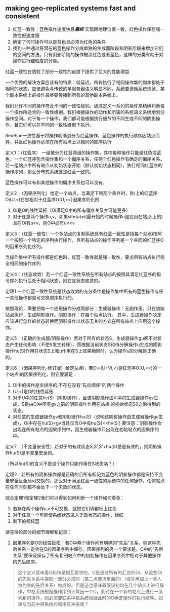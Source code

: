 ## making geo-replicated systems fast and consistent

1. 红蓝一致性：蓝色操作速度快且***最终*** 实现跨地理位置一致，红色操作保存强一致性但速度慢
2. 确定了何时操作可以是蓝色且必须为红色的条件
3. 找到一种通过将潜在的蓝色操作分成单独的生成器阶段和阴影阶段来增加它们的空间的方法。只有阴影阶段的操作被涂红色或者蓝色，这样的分类有助于对操作进行细粒度的分类。

红蓝一致性在牺牲了部分一致性的前提下提供了巨大的性能增益

一个优秀的解决方案应该有的特质：低延迟，所有执行了相同操作集的副本都处于相同的状态，应该避免与传统的单服务器语义明显不同，系统要遵循系统规范，某个副本系统上的操作最终要传播到所有的其他副本系统上。

我们允许不同的操作符合不同的一致性级别。通过定义一系列的条件来精确判断每一个操作所适合的一致性级别。我们根据操作的动作和所需的系统语义系统地划分操作空间。对于每一个操作，我们都可能根据执行细节的不同生成不同的阴影操作，且它们可以在不同的一致性级别下执行。

RedBlue一致性基于将操作明确划分为红蓝操作，蓝色操作的执行顺序因站点而异，并且红色操作必须在所有站点上以相同的顺序执行

定义1：（红蓝序）
一组被分为红蓝两组的操作集，其中每种操作只能是红色或蓝色，一个红蓝序包含操作集和一个偏序关系，任两个红色操作有确定的偏序关系。
若一组站点中所有站点从初始状态开始（默认初始状态相同），执行相同红蓝序的操作序列，那么分布式系统就是红蓝一致的。

蓝色操作可以有和其他操作的偏序关系也可以没有。

定义2：（因果序列化）给定一个站点，当满足下列两个条件时，称i上的红蓝序Oi(U,<)它是相对于红蓝序O(U,<<)因果序列化的.
1. Oi是O的线性延拓（Oi满足O中的所有偏序关系并可能更多）
2. 对于任意两个操作u,v，如果site(u)=i(最开始的时候操作u是应用在站点i上的)且在Oi有u<v，则O中必有u<<v

定义3：（红蓝一致性）一个多站点的复制系统具有红蓝一致性是指每个站点i按照一个按照一个特定的序列执行操作，且所有站点的操作序列是一个共同的红蓝序O的因果序列化序列。

当操作集中所有操作都是红色时，红蓝一致性就是强一致性，要求所有站点执行完全相同的操作序列

定义4：（状态收敛）若一个红蓝一致性系统在所有站点的按照其满足红蓝序的指令序列执行后处于相同状态，则它是状态收敛的。

定理1 一个红蓝一致性系统是状态收敛的充分条件是操作集中所有的蓝色操作与任一其他操作都是可交换顺序执行的。

按照理论，需要把每一个应用操作分成两部分：生成器操作：无副作用，只在初始站点执行，生成阴影操作。阴影操作：在每个站点执行。
其中，生成器操作决定应该进行怎样的状态转换而阴影操作以状态无关的方式在所有站点上应用这个操作。

定义5：（正确的生成器/阴影操作）若对于所有的状态S，生成器操作gu都不对状态产生任何影响（不使S发生转移），而根据当前状态S和待分解操作u生成的阴影操作hu(S)作用在状态S上和u作用在S上效果相同时，认为操作u的分解是正确的。

定义6：（因果序列化-修订版）给定站点i，若Oi=(U+Vi,<)是红蓝序O(U,<<)的一个站点i的因果序列化，则它要满足：
1. Oi中的操作是全排序的,不存在没有“先后顺序”的两个操作
2. (U,<)是O的线性延拓
3. 对于U中的任意hv(S)（阴影操作），且该阴影操作由Vi中的生成器操作gv生成，S是由Oi中所有gv之前的阴影操作作用在站点i的初始状态S0之后得到的状态。
4. 对任意的生成器操作gv和阴影操作hu(S)（说明该阴影操作由生成器操作gu生成），Oi中存在hu(S)<gv当且仅当O中有hu(S)<<hv(S')
要注意：阴影操作会出现在所有站点的因果序列中，而生成器操作只出现在初始站点的因果序列中。

定义7：（不变量安全性）若对于的有效状态S,S',S'+hu(S)总是有效的，则阴影操作hu(S)是不变量安全的。

（所以hu(S)的含义不是这个操作只能作用在S状态咯？）

定理2：若所有的阴影操作都是正确的且所有标记为蓝色的阴影操作都是保持不变量安全且全局可交换的，那么对于满足红蓝一致性的系统中的任何操作，任何站点在任何时刻都不会处于一个无效的状态。

综合定理1和定理2我们可以得到如何判断一个操作如何着色：
1. 若存在两个操作u,v不可交换，就把它们俩都标上红色
2. 对于任意一个可能使系统状态进入无效状态的操作，标红
3. 剩下的都标蓝

读完理论部分的细节理解和记录：
1. 因果序列是O的线性延拓：若O中两个操作间有明确的“先后”关系，则这种先后关系一定会在O的因果序列中保存。因果序列的另一个要求是，O中的“先后关系”要保证保存了所有复制站点中的初始操作在因果序列中相对于其他操作的先后顺序。
> 这个定义意味着O和Oi是相互要求的，O是通过所有的汇总的Oi，从这些Oi的先后关系中提取一部分必须的（第二点要求里面的）（或许再加上一些人为约束的先后关系）构成的。但是这也意味着假设初始在几个站点上进行操作，中枢系统根据操作序列计算出一个O，此时在一个新的站点上进行一系列新的操作，则必须要联系中枢系统根据此时的O确定操作的执行顺序。如果与当前中枢系统的顺序有冲突呢？
